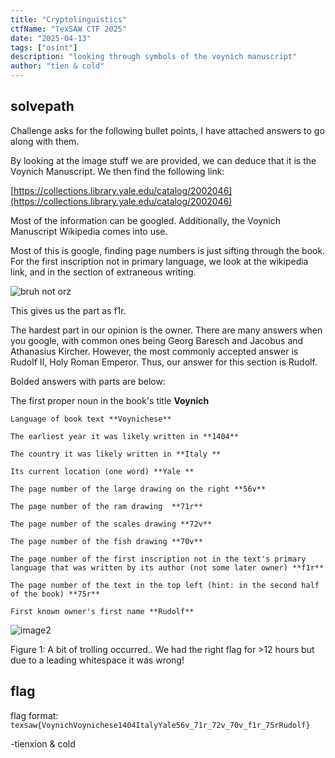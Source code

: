 ```yaml
---
title: "Cryptolinguistics"
ctfName: "TexSAW CTF 2025"
date: "2025-04-13"
tags: ["osint"]
description: "looking through symbols of the voynich manuscript"
author: "tien & cold"
---
```


## solvepath

Challenge asks for the following bullet points, I have attached answers to go along with them.

By looking at the image stuff we are provided, we can deduce that it is the Voynich Manuscript. We then find the following link:

[https://collections.library.yale.edu/catalog/2002046](https://collections.library.yale.edu/catalog/2002046)

Most of the information can be googled. Additionally, the Voynich Manuscript Wikipedia comes into use.

Most of this is google, finding page numbers is just sifting through the book. For the first inscription not in primary language, we look at the wikipedia link, and in the section of extraneous writing.

![bruh not orz](/api/writeup-assets/texsaw2025/cryptolinguistics/image1.png "image1")

This gives us the part as f1r.

The hardest part in our opinion is the owner. There are many answers when you google, with common ones being Georg Baresch and Jacobus and Athanasius Kircher. However, the most commonly accepted answer is Rudolf II, Holy Roman Emperor. Thus, our answer for this section is Rudolf.

Bolded answers with parts are below:

The first proper noun in the book's title **Voynich**

    Language of book text **Voynichese**

    The earliest year it was likely written in **1404**

    The country it was likely written in **Italy **

    Its current location (one word) **Yale **

    The page number of the large drawing on the right **56v**

    The page number of the ram drawing  **71r**

    The page number of the scales drawing **72v**

    The page number of the fish drawing **70v**

    The page number of the first inscription not in the text's primary language that was written by its author (not some later owner) **f1r**

    The page number of the text in the top left (hint: in the second half of the book) **75r**

    First known owner's first name **Rudolf**

![image2](/api/writeup-assets/texsaw2025/cryptolinguistics/image2.png "figure 1 trolling")

Figure 1: A bit of trolling occurred.. We had the right flag for >12 hours but due to a leading whitespace it was wrong!

## flag

flag format: `texsaw{VoynichVoynichese1404ItalyYale56v_71r_72v_70v_f1r_75rRudolf}`

-tienxion & cold
